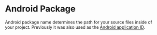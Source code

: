 # Android Package

Android package name determines the path for your source files inside of your project. Previously it was also used as the [Android application ID](./android-application-id.md).
